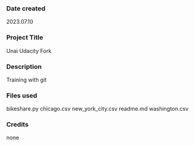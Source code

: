 

### Date created
2023.07.10

### Project Title
Unai Udacity Fork

### Description
Training with git

### Files used
bikeshare.py
chicago.csv
new_york_city.csv
readme.md
washington.csv

### Credits
none

